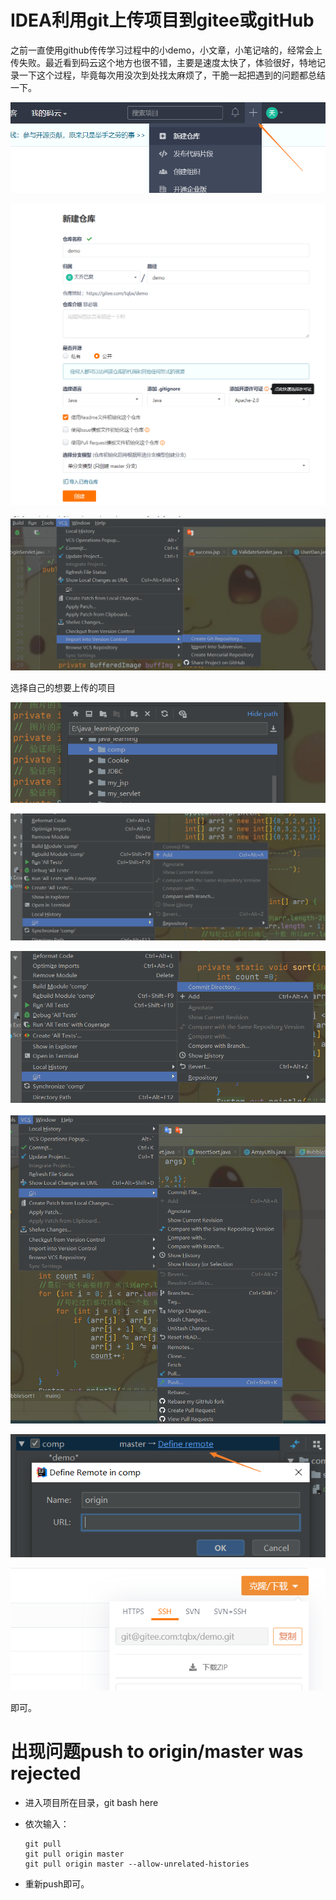 # IDEA利用git上传项目到gitee或gitHub

之前一直使用github传传学习过程中的小demo，小文章，小笔记啥的，经常会上传失败。最近看到码云这个地方也很不错，主要是速度太快了，体验很好，特地记录一下这个过程，毕竟每次用没次到处找太麻烦了，干脆一起把遇到的问题都总结一下。

![新建仓库](../pic/新建仓库.png)



![创建项目](../pic/创建项目.png)



![image-20200315162518821](../pic/image-20200315162518821.png)

选择自己的想要上传的项目

![项目于](../pic/项目于.png)



![add5](../pic/add5.png)

![cimmit](../pic/cimmit.png)

![osuh](../pic/osuh.png)

![remote](../pic/remote.png)

![clone](../pic/clone.png)

即可。

# 出现问题push to origin/master was rejected

- 进入项目所在目录，git bash here

- 依次输入：

  ```git
  git pull
  git pull origin master
  git pull origin master --allow-unrelated-histories
  ```

- 重新push即可。

